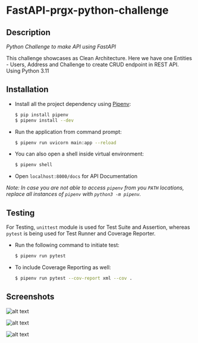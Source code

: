 # FastAPI-prgx-python-challenge


## Description

_Python Challenge to make API using FastAPI_

This challenge showcases as Clean Architecture. Here we have one Entities - Users, Address and Challenge to create CRUD endpoint in REST API. 
Using Python 3.11

## Installation

- Install all the project dependency using [Pipenv](https://pipenv.pypa.io):

  ```sh
  $ pip install pipenv
  $ pipenv install --dev
  ```

- Run the application from command prompt:

  ```sh
  $ pipenv run uvicorn main:app --reload
  ```

- You can also open a shell inside virtual environment:

  ```sh
  $ pipenv shell
  ```

- Open `localhost:8000/docs` for API Documentation

_*Note:* In case you are not able to access `pipenv` from you `PATH` locations, replace all instances of `pipenv` with `python3 -m pipenv`._

## Testing

For Testing, `unittest` module is used for Test Suite and Assertion, whereas `pytest` is being used for Test Runner and Coverage Reporter.

- Run the following command to initiate test:
  ```sh
  $ pipenv run pytest
  ```
- To include Coverage Reporting as well:
  ```sh
  $ pipenv run pytest --cov-report xml --cov .
  ```

## Screenshots

![alt text](https://github.com/Gabean01/prgx-fastapi-backend-challenge/blob/main/resources/swagger_one.PNG)

![alt text](https://github.com/Gabean01/prgx-fastapi-backend-challenge/blob/main/resources/swagger_two.PNG)

![alt text](https://github.com/Gabean01/prgx-fastapi-backend-challenge/blob/main/resources/postman.PNG)